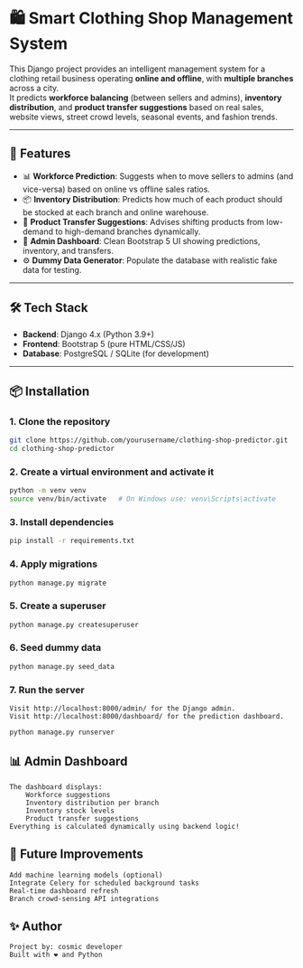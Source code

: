 # 🛍️ Smart Clothing Shop Management System

This Django project provides an intelligent management system for a clothing retail business operating **online and offline**, with **multiple branches** across a city.  
It predicts **workforce balancing** (between sellers and admins), **inventory distribution**, and **product transfer suggestions** based on real sales, website views, street crowd levels, seasonal events, and fashion trends.

---

## 🚀 Features

- 📊 **Workforce Prediction**: Suggests when to move sellers to admins (and vice-versa) based on online vs offline sales ratios.
- 📦 **Inventory Distribution**: Predicts how much of each product should be stocked at each branch and online warehouse.
- 🔄 **Product Transfer Suggestions**: Advises shifting products from low-demand to high-demand branches dynamically.
- 🧠 **Admin Dashboard**: Clean Bootstrap 5 UI showing predictions, inventory, and transfers.
- ⚙️ **Dummy Data Generator**: Populate the database with realistic fake data for testing.

---

## 🛠️ Tech Stack

- **Backend**: Django 4.x (Python 3.9+)
- **Frontend**: Bootstrap 5 (pure HTML/CSS/JS)
- **Database**: PostgreSQL / SQLite (for development)

---

## 📦 Installation

### 1. **Clone the repository**

```bash
git clone https://github.com/yourusername/clothing-shop-predictor.git
cd clothing-shop-predictor
```

### 2. Create a virtual environment and activate it

```bash
python -m venv venv
source venv/bin/activate   # On Windows use: venv\Scripts\activate
```

### 3. Install dependencies

```bash
pip install -r requirements.txt
```

### 4. Apply migrations

```bash
python manage.py migrate
```

### 5. Create a superuser

```bash
python manage.py createsuperuser
```

### 6. Seed dummy data

```bash
python manage.py seed_data
```

### 7. Run the server
    Visit http://localhost:8000/admin/ for the Django admin.
    Visit http://localhost:8000/dashboard/ for the prediction dashboard.

```bash
python manage.py runserver
```

## 📊 Admin Dashboard

    The dashboard displays:
        Workforce suggestions
        Inventory distribution per branch
        Inventory stock levels
        Product transfer suggestions
    Everything is calculated dynamically using backend logic!



## 🧹 Future Improvements

    Add machine learning models (optional)
    Integrate Celery for scheduled background tasks
    Real-time dashboard refresh
    Branch crowd-sensing API integrations


## ✨ Author

    Project by: cosmic developer
    Built with ❤️ and Python